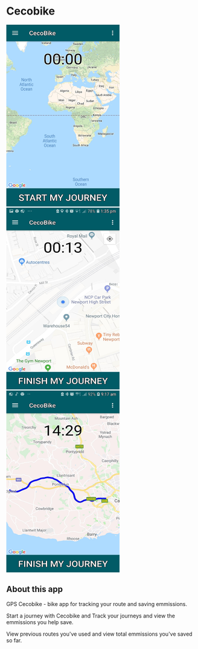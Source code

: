 # Cecobike
<!--![](/Screenshots%20of%20App/FirstScreenshot.png)-->
<img src="/Screenshots%20of%20App/FirstScreenshot.png" width="300" height="480">
<img src="/Screenshots%20of%20App/SecondScreenshot.png" width="300" height="480">
<img src="/Screenshots%20of%20App/Thirdscreenshot3.png" width="300" height="480">

## About this app

GPS Cecobike - bike app for tracking your route and saving emmissions.

Start a journey with Cecobike and Track your journeys and view the emmissions you help save. 

View previous routes you've used and view total emmissions you've saved so far.
